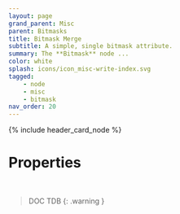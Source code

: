 ```yaml
---
layout: page
grand_parent: Misc
parent: Bitmasks
title: Bitmask Merge
subtitle: A simple, single bitmask attribute.
summary: The **Bitmask** node ...
color: white
splash: icons/icon_misc-write-index.svg
tagged: 
    - node
    - misc
    - bitmask
nav_order: 20
---
```


{% include header_card_node %}

# Properties
<br>

> DOC TDB
{: .warning }